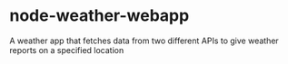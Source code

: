 # node-weather-webapp

A weather app that fetches data from two different APIs to give weather reports on a specified location
